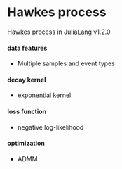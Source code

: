 # Hawkes process
Hawkes process in JuliaLang v1.2.0

#### data features

- Multiple samples and event types

#### decay kernel

- exponential kernel

#### loss function

- negative log-likelihood 

#### optimization

- ADMM